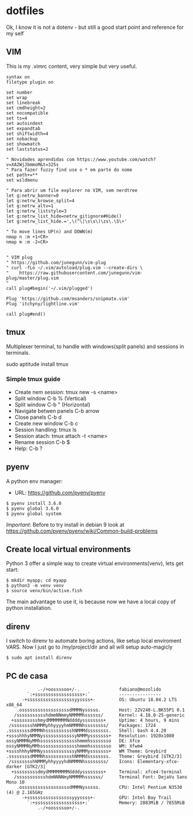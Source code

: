 # dotfiles
Ok, I know it is not a dotenv - but still a good start point and reference for my self

## VIM

This is my .vimrc content, very simple but very useful.

```
syntax on
filetype plugin on

set number
set wrap
set linebreak
set cmdheight=2
set nocompatible
set ts=4
set autoindent
set expandtab
set shiftwidth=4
set nobackup
set showmatch
set laststatus=2

" Novidades aprendidas com https://www.youtube.com/watch?v=XA2WjJbmmoM&t=325s
" Para fazer fuzzy find use o * em parte do nome
set path+=**
set wildmenu

" Para abrir um file explorer no VIM, sem nerdtree
let g:netrw_banner=0
let g:netrw_browse_split=4
let g:netrw_altv=1
let g:netrw_liststyle=3
let g:netrw_list_hide=netrw_gitignore#Hide()
let g:netrw_list_hide.=',\(^\|\s\s\)\zs\.\S\+'

" To move lines UP(n) and DOWN(m)
nmap n :m +1<CR>
nmap m :m -2<CR>


" VIM plug 
" https://github.com/junegunn/vim-plug
" curl -fLo ~/.vim/autoload/plug.vim --create-dirs \
"    https://raw.githubusercontent.com/junegunn/vim-plug/master/plug.vim
"
call plug#begin('~/.vim/plugged')

Plug 'https://github.com/msanders/snipmate.vim'
Plug 'itchyny/lightline.vim'

call plug#end()

```

## tmux

Multiplexer terminal, to handle with windows(split panels) and sessions in terminals.

sudo aptitude install tmux

### Simple tmux guide

  * Create nem session: tmux new -s \<name\>
  * Split window C-b % (Vertical)
  * Split window C-b " (Horizontal)
  * Navigate betwen panels C-b arrow
  * Close panels C-b d
  * Create new window C-b c
  * Session handling: tmux ls
  * Session atach: tmux  attach -t \<name\>
  * Rename session C-b $
  * Help: C-b ?

## pyenv
A python env manager:

  * URL: https://github.com/pyenv/pyenv


```
$ pyenv install 3.6.0
$ pyenv global 3.6.0
$ pyenv global system
```

*Important:* Before to try install in debian 9 look at https://github.com/pyenv/pyenv/wiki/Common-build-problems  

## Create local virtual environments
Python 3 offer a simple way to create virtual environments(venv), lets get start:

```
$ mkdir myapp; cd myapp
$ python3 -m venv venv
$ source venv/bin/active.fish
```

The main advantage to use it, is because now we have a local copy of python installation.

## direnv
I switch to direnv to automate boring actions, like setup local enviroment VARS. Now I just go to /my/project/dir and all will setup auto-magicly

```
$ sudo apt install direnv
```

## PC de casa

```
            .-/+oossssoo+/-.               fabiano@mozolido
        `:+ssssssssssssssssss+:`           ----------------
      -+ssssssssssssssssssyyssss+-         OS: Ubuntu 18.04.2 LTS x86_64
    .ossssssssssssssssssdMMMNysssso.       Host: 22V240-L.BK55P1 0.1
   /ssssssssssshdmmNNmmyNMMMMhssssss/      Kernel: 4.18.0-25-generic
  +ssssssssshmydMMMMMMMNddddyssssssss+     Uptime: 4 hours, 9 mins
 /sssssssshNMMMyhhyyyyhmNMMMNhssssssss/    Packages: 1724
.ssssssssdMMMNhsssssssssshNMMMdssssssss.   Shell: bash 4.4.20
+sssshhhyNMMNyssssssssssssyNMMMysssssss+   Resolution: 1920x1080
ossyNMMMNyMMhsssssssssssssshmmmhssssssso   DE: Xfce
ossyNMMMNyMMhsssssssssssssshmmmhssssssso   WM: Xfwm4
+sssshhhyNMMNyssssssssssssyNMMMysssssss+   WM Theme: Greybird
.ssssssssdMMMNhsssssssssshNMMMdssssssss.   Theme: Greybird [GTK2/3]
 /sssssssshNMMMyhhyyyyhdNMMMNhssssssss/    Icons: Elementary-xfce-darker [GTK2/3]
  +sssssssssdmydMMMMMMMMddddyssssssss+     Terminal: xfce4-terminal
   /ssssssssssshdmNNNNmyNMMMMhssssss/      Terminal Font: DejaVu Sans Mono 10
    .ossssssssssssssssssdMMMNysssso.       CPU: Intel Pentium N3530 (4) @ 2.165GHz
      -+sssssssssssssssssyyyssss+-         GPU: Intel Bay Trail
        `:+ssssssssssssssssss+:`           Memory: 2083MiB / 7855MiB
            .-/+oossssoo+/-.


```

